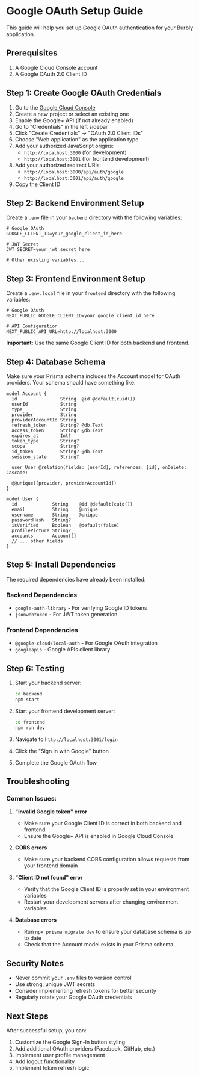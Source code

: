 # Google OAuth Setup Guide

This guide will help you set up Google OAuth authentication for your Burbly application.

## Prerequisites

1. A Google Cloud Console account
2. A Google OAuth 2.0 Client ID

## Step 1: Create Google OAuth Credentials

1. Go to the [Google Cloud Console](https://console.cloud.google.com/)
2. Create a new project or select an existing one
3. Enable the Google+ API (if not already enabled)
4. Go to "Credentials" in the left sidebar
5. Click "Create Credentials" → "OAuth 2.0 Client IDs"
6. Choose "Web application" as the application type
7. Add your authorized JavaScript origins:
   - `http://localhost:3000` (for development)
   - `http://localhost:3001` (for frontend development)
8. Add your authorized redirect URIs:
   - `http://localhost:3000/api/auth/google`
   - `http://localhost:3001/api/auth/google`
9. Copy the Client ID

## Step 2: Backend Environment Setup

Create a `.env` file in your `backend` directory with the following variables:

```env
# Google OAuth
GOOGLE_CLIENT_ID=your_google_client_id_here

# JWT Secret
JWT_SECRET=your_jwt_secret_here

# Other existing variables...
```

## Step 3: Frontend Environment Setup

Create a `.env.local` file in your `frontend` directory with the following variables:

```env
# Google OAuth
NEXT_PUBLIC_GOOGLE_CLIENT_ID=your_google_client_id_here

# API Configuration
NEXT_PUBLIC_API_URL=http://localhost:3000
```

**Important:** Use the same Google Client ID for both backend and frontend.

## Step 4: Database Schema

Make sure your Prisma schema includes the Account model for OAuth providers. Your schema should have something like:

```prisma
model Account {
  id                String  @id @default(cuid())
  userId            String
  type              String
  provider          String
  providerAccountId String
  refresh_token     String? @db.Text
  access_token      String? @db.Text
  expires_at        Int?
  token_type        String?
  scope             String?
  id_token          String? @db.Text
  session_state     String?

  user User @relation(fields: [userId], references: [id], onDelete: Cascade)

  @@unique([provider, providerAccountId])
}

model User {
  id             String    @id @default(cuid())
  email          String    @unique
  username       String    @unique
  passwordHash   String?
  isVerified     Boolean   @default(false)
  profilePicture String?
  accounts       Account[]
  // ... other fields
}
```

## Step 5: Install Dependencies

The required dependencies have already been installed:

### Backend Dependencies
- `google-auth-library` - For verifying Google ID tokens
- `jsonwebtoken` - For JWT token generation

### Frontend Dependencies
- `@google-cloud/local-auth` - For Google OAuth integration
- `googleapis` - Google APIs client library

## Step 6: Testing

1. Start your backend server:
   ```bash
   cd backend
   npm start
   ```

2. Start your frontend development server:
   ```bash
   cd frontend
   npm run dev
   ```

3. Navigate to `http://localhost:3001/login`
4. Click the "Sign in with Google" button
5. Complete the Google OAuth flow

## Troubleshooting

### Common Issues:

1. **"Invalid Google token" error**
   - Make sure your Google Client ID is correct in both backend and frontend
   - Ensure the Google+ API is enabled in Google Cloud Console

2. **CORS errors**
   - Make sure your backend CORS configuration allows requests from your frontend domain

3. **"Client ID not found" error**
   - Verify that the Google Client ID is properly set in your environment variables
   - Restart your development servers after changing environment variables

4. **Database errors**
   - Run `npx prisma migrate dev` to ensure your database schema is up to date
   - Check that the Account model exists in your Prisma schema

## Security Notes

- Never commit your `.env` files to version control
- Use strong, unique JWT secrets
- Consider implementing refresh tokens for better security
- Regularly rotate your Google OAuth credentials

## Next Steps

After successful setup, you can:
1. Customize the Google Sign-In button styling
2. Add additional OAuth providers (Facebook, GitHub, etc.)
3. Implement user profile management
4. Add logout functionality
5. Implement token refresh logic 